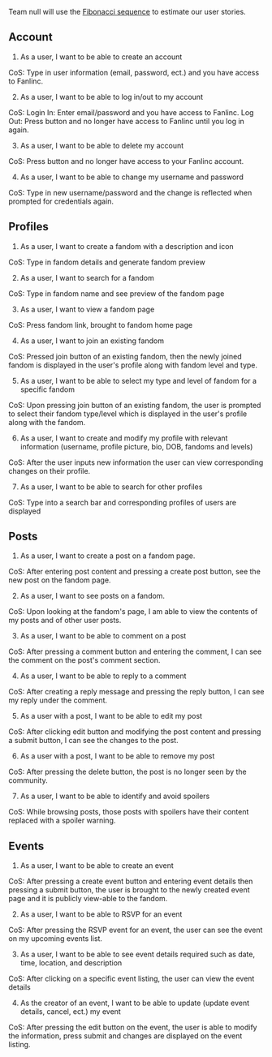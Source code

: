 Team null will use the [Fibonacci sequence](http://mathworld.wolfram.com/FibonacciNumber.html) to estimate our user stories.



## Account

1. As a user, I want to be able to create an account

CoS: Type in user information (email, password, ect.) and you have access to Fanlinc.

2. As a user, I want to be able to log in/out to my account

CoS: Login In: Enter email/password and you have access to Fanlinc. Log Out: Press button and no longer have access to Fanlinc until you log in again.

3. As a user, I want to be able to delete my account

CoS: Press button and no longer have access to your Fanlinc account.

4. As a user, I want to be able to change my username and password

CoS: Type in new username/password and the change is reflected when prompted for credentials again.


## Profiles

1. As a user, I want to create a fandom with a description and icon

CoS: Type in fandom details and generate fandom preview

2. As a user, I want to search for a fandom

CoS: Type in fandom name and see preview of the fandom page

3. As a user, I want to view a fandom page

CoS: Press fandom link, brought to fandom home page

4. As a user, I want to join an existing fandom

CoS: Pressed join button of an existing fandom, then the newly joined fandom is displayed in the user's profile along with fandom level and type.

5. As a user, I want to be able to select my type and level of fandom for a specific fandom

CoS: Upon pressing join button of an existing fandom, the user is prompted to select their fandom type/level which is displayed in the user's profile along with the fandom.

6. As a user, I want to create and modify my profile with relevant information (username, profile picture, bio, DOB, fandoms and levels)

CoS: After the user inputs new information the user can view corresponding changes on their profile.

7. As a user, I want to be able to search for other profiles

CoS: Type into a search bar and corresponding profiles of users are displayed


## Posts

1. As a user, I want to create a post on a fandom page.

CoS: After entering post content and pressing a create post button, see the new post on the fandom page.

2. As a user, I want to see posts on a fandom.

CoS: Upon looking at the fandom's page, I am able to view the contents of my posts and of other user posts.

3. As a user, I want to be able to comment on a post

CoS: After pressing a comment button and entering the comment, I can see the comment on the post's comment section.

4. As a user, I want to be able to reply to a comment

CoS: After creating a reply message and pressing the reply button, I can see my reply under the comment.

5. As a user with a post, I want to be able to edit my post

CoS: After clicking edit button and modifying the post content and pressing a submit button, I can see the changes to the post.

6. As a user with a post, I want to be able to remove my post

CoS: After pressing the delete button, the post is no longer seen by the community.

7. As a user, I want to be able to identify and avoid spoilers

CoS: While browsing posts, those posts with spoilers have their content replaced with a spoiler warning.


## Events

1. As a user, I want to be able to create an event

CoS: After pressing a create event button and entering event details then pressing a submit button, the user is brought to the newly created event page and it is publicly view-able to the fandom.

2. As a user, I want to be able to RSVP for an event

CoS: After pressing the RSVP event for an event, the user can see the event on my upcoming events list.

3. As a user, I want to be able to see event details required such as date, time, location, and description

CoS: After clicking on a specific event listing, the user can view the event details

4. As the creator of an event, I want to be able to update (update event details, cancel, ect.) my event

CoS: After pressing the edit button on the event, the user is able to modify the information, press submit and changes are displayed on the event listing.

